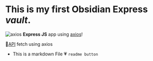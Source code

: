 # This is my first Obsidian Express *vault*.
![axios](https://miro.medium.com/v2/resize:fit:1400/0*U-_5QvffLmNQIU41.png)
**Express JS** app using  [axios](https://axios-http.com/)!

🔗[API]('https://jsonplaceholder.typicode.com/posts) fetch using axios <br/>

+ This is a markdown File 
💗 `readme button`